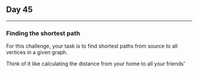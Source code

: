 ## Day 45
---
### Finding the shortest path

For this challenge, your task is to find shortest paths from source to all vertices in a given graph. 

Think of it like calculating the distance from your home to all your friends'